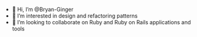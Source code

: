 - 👋 Hi, I’m @Bryan-Ginger
- 👀 I’m interested in design and refactoring patterns
- 💞️ I’m looking to collaborate on Ruby and Ruby on Rails applications and tools

<!---
Bryan-Ginger/Bryan-Ginger is a ✨ special ✨ repository because its `README.md` (this file) appears on your GitHub profile.
You can click the Preview link to take a look at your changes.
--->
